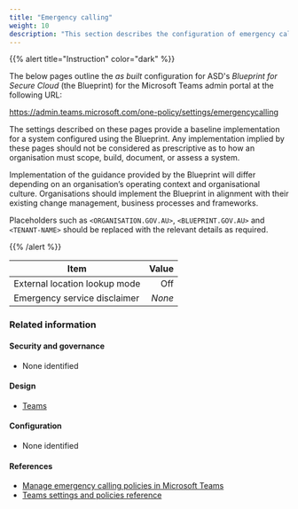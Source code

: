 ```yaml
---
title: "Emergency calling"
weight: 10
description: "This section describes the configuration of emergency calling settings within Microsoft Teams associated with systems built according to guidance in ASD's Blueprint for Secure Cloud."
---
```


{{% alert title="Instruction" color="dark" %}}

The below pages outline the _as built_ configuration for ASD's _Blueprint for Secure Cloud_ (the Blueprint) for the Microsoft Teams admin portal at the following URL:

<https://admin.teams.microsoft.com/one-policy/settings/emergencycalling>

The settings described on these pages provide a baseline implementation for a system configured using the Blueprint. Any implementation implied by these pages should not be considered as prescriptive as to how an organisation must scope, build, document, or assess a system.

Implementation of the guidance provided by the Blueprint will differ depending on an organisation’s operating context and organisational culture. Organisations should implement the Blueprint in alignment with their existing change management, business processes and frameworks.

Placeholders such as `<ORGANISATION.GOV.AU>`, `<BLUEPRINT.GOV.AU>` and `<TENANT-NAME>` should be replaced with the relevant details as required.

{{% /alert %}}

| Item                          |  Value |
| ----------------------------- | -----: |
| External location lookup mode |    Off |
| Emergency service disclaimer  | _None_ |

### Related information

#### Security and governance

- None identified

#### Design

- [Teams](/design/shared-services/teams)

#### Configuration

- None identified

#### References

- [Manage emergency calling policies in Microsoft Teams](https://learn.microsoft.com/en-au/microsoftteams/manage-emergency-calling-policies)
- [Teams settings and policies reference](https://learn.microsoft.com/en-au/microsoftteams/settings-policies-reference)
